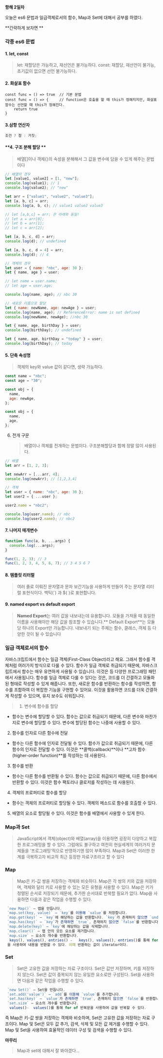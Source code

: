 **항해 2일차**

오늘은 es6 문법과 일급객체로서의 함수, Map과 Set에 대해서 공부를 하였다.

**간략하게 보자면 **

### 각종 es6 문법

#### 1. let, const

> let: 재할당은 가능하고, 재선언은 불가능하다.
> const: 재할당, 재선언이 불가능, 초기값이 없으면 선언 불가능하다.

#### 2. 화살표 함수

```Js
const func = () => true  // 기본 문법
const func = () => {     // function은 호출을 할 때 this가 정해지지만, 화살표 함수는 선언할 때 this가 정해진다.
	return true
}

```

#### 3.삼항 연산자

```js
조건 ? 참 : 거짓;
```

#### **4. 구조 분해 할당 **

> 배열[]이나 객체{}의 속성을 분해해서 그 값을 변수에 담을 수 있게 해주는 문법이다

```js
// 배열의 경우
let [value1, value2] = [1, "new"];
console.log(value1); // 1
console.log(value2); // "new"

let arr = ["value1", "value2", "value3"];
let [a, b, c] = arr;
console.log(a, b, c); // value1 value2 value3

// let [a,b,c] = arr; 은 아래와 동일!
// let a = arr[0];
// let b = arr[1];
// let c = arr[2];

let [a, b, c, d] = arr;
console.log(d); // undefined

let [a, b, c, d = 4] = arr;
console.log(d); // 4

// 객체의 경우
let user = { name: "nbc", age: 30 };
let { name, age } = user;

// let name = user.name;
// let age = user.age;

console.log(name, age); // nbc 30

// 새로운 이름으로 할당
let { name: newName, age: newAge } = user;
console.log(name, age); // ReferenceError: name is not defined
console.log(newName, newAge); //nbc 30

let { name, age, birthDay } = user;
console.log(birthDay); // undefined

let { name, age, birthDay = "today" } = user;
console.log(birthDay); // today
```

#### 5. 단축 속성명

> 객체의 key와 value 값이 같다면, 생략 가능하다.

```js
const name = "nbc";
const age = "30";

const obj = {
  name,
  age: newAge,
};

const obj = {
  name,
  age,
};
```

6. 전개 구문
   > 배열이나 객체를 전개하는 문법이다. 구조분해할당과 함께 정말 많이 사용된다.

```js
// 배열
let arr = [1, 2, 3];

let newArr = [...arr, 4];
console.log(newArr); // [1,2,3,4]

// 객체
let user = { name: "nbc", age: 30 };
let user2 = { ...user };

user2.name = "nbc2";

console.log(user.name); // nbc
console.log(user2.name); // nbc2
```

#### 7. 나머지 매개변수

```js
function func(a, b, ...args) {
  console.log(...args);
}

func(1, 2, 3); // 3
func(1, 2, 3, 4, 5, 6, 7); // 3 4 5 6 7
```

#### **8. 템플릿 리터럴**

> 여러 줄로 이뤄진 문자열과 문자 보간기능을 사용하게 만들어 주는 문자열 리터럴 표현식이다.
> 백틱(`) 과 ${ }로 표현합니다.

#### 9. named export vs default export

> **Named Export**는 여러 값을 내보내는데 유용합니다. 모듈을 가져올 때 동일한 이름을 사용해야만 해당 값을 참조할 수 있습니다.** Default Export**는 모듈당 하나의 Export만 가능합니다. 내보내기 되는 주체는 함수, 클래스, 객체 등 다양한 것이 될 수 있습니다

### 일급 객체로서의 함수

자바스크립트에서 함수는 일급 객체(First-Class Object)라고 해요. 그래서 함수를 객체처럼 여러가지 방식으로 다룰 수 있다.
함수가 일급 객체로 취급되기 때문에, 자바스크립트에서 함수는 매우 유연하게 사용될 수 있습니다. 이것은 등 다양한 프로그래밍 패턴에서 사용됩니다. 함수를 일급 객체로 다룰 수 있다는 것은, 코드를 더 간결하고 모듈화된 형태로 작성할 수 있게 해줍니다.
또한, 새로운 함수를 반환하는 함수를 작성하면, 함수를 조합하여 더 복잡한 기능을 구현할 수 있어요. 이것을 활용하면 코드를 더욱 간결하게 작성할 수 있으며, 유지 보수도 쉬워집니다.

> 1.  변수에 함수를 할당

- 함수는 변수에 할당할 수 있다. 함수는 값으로 취급되기 때문에, 다른 변수와 마찬가지로 변수에 할당할 수 있다. 변수에 할당된 함수는 나중에 사용할 수 있다.

2. 함수를 인자로 다른 함수에 전달

- 함수는 다른 함수에 인자로 전달될 수 있다. 함수가 값으로 취급되기 때문에, 다른 함수의 인자로 전달할 수 있다. 이것은 **콜백(callback)**이나 **고차 함수(higher-order function)**를 작성하는 데 사용된다.

3. 함수를 반환

- 함수는 다른 함수를 반환될 수 있다. 함수는 값으로 취급되기 때문에, 다른 함수에서 반환할 수 있다. 이것은 함수 팩토리나 클로저를 작성하는 데 사용된다.

4. 객체의 프로퍼티로 함수를 할당

- 함수는 객체의 프로퍼티로 할당될 수 있다. 객체의 메소드로 함수를 호출할 수 있다.

5. 배열의 요소로 할당될 수 있다. 이것은 함수를 배열에서 사용할 수 있게 한다.

### Map과 Set

> JavaScript에서 객체(object)와 배열(array)을 이용하면 굉장히 다양하고 복잡한 프로그래밍을 할 수 있다. 그럼에도 불구하고 여전히 현실세계의 여러가지 문제들을 ‘프로그래밍’적으로 반영하기엔 많이 부족하다. Map과 Set은 이러한 한계를 극복하고자 비교적 최근 등장한 자료구조라고 할 수 있다

### Map

> Map은 키-값 쌍을 저장하는 객체와 비슷하다. Map은 각 쌍의 키와 값을 저장하며, 객체와 달리 키로 사용할 수 있는 모든 유형을 사용할 수 있다. Map은 키가 정렬된 순서로 저장되기 때문에, 추가한 순서대로 반복할 필요가 없다. Map을 사용하면 다음과 같은 작업을 수행할 수 있다.

```js
 `new Map()` – 맵을 만듭니다.
 `map.set(key, value)` – `key`를 이용해 `value`를 저장합니다.
 `map.get(key)` – `key`에 해당하는 값을 반환합니다. `key`가 존재하지 않으면 `undefined`를 반환합니다.
 `map.has(key)` – `key`가 존재하면 `true`, 존재하지 않으면 `false`를 반환합니다.
 `map.delete(key)` – `key`에 해당하는 값을 삭제합니다.
 `map.clear()` – 맵 안의 모든 요소를 제거합니다.
 `map.size` – 요소의 개수를 반환합니다.
  keys(), values(), entries() -   keys(), values(), entries()를 통해 for of 반복문
 을 사용하여 내용을 반환할 수 있다. 이때 반환하는 값이 iterator이다.
```

### Set

> Set은 고유한 값을 저장하는 자료 구조이다. Set은 값만 저장하며, 키를 저장하지 않는다. Set은 값이 중복되지 않는 유일한 요소로만 구성된다. Set을 사용하면 다음과 같은 작업을 수행할 수 있다.

```js
 `new Set()` – Set을 만듭니다.
 `set.add('value')` – `add`를 이용해 `value`를 추가합니다.
 `set.has(key)` – `value`가 존재하면 `true`, 존재하지 않으면 `false`를 반환합니다.
 `set.size` – 요소의 개수를 반환합니다.
  values()-  values()를 통해 for of 반복문을 사용하여 값을 반복할 수 있다.
```

즉 Map은 키-값 쌍을 저장하는 객체와 비슷하며, Set은 고유한 값을 저장하는 자료 구조이다. Map 및 Set은 모두 값 추가, 검색, 삭제 및 모든 값 제거를 수행할 수 있다. Map 및 Set을 사용하여 효율적인 데이터 구성 및 검색을 수행할 수 있다.

**마무리**

> Map과 set에 대해서 잘 봐야겠다...

